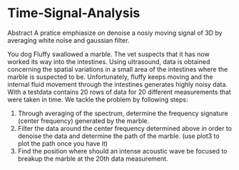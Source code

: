 # Time-Signal-Analysis
Abstract
A pratice emphiasize on denoise a nosiy moving signal of 3D by averaging white noise and gaussian filter.

You dog Fluffy swallowed a marble. The vet suspects that it has now worked
its way into the intestines. Using ultrasound, data is obtained concerning
the spatial variations in a small area of the intestines where the marble is
suspected to be. Unfortunately, fluffy keeps moving and the internal fluid
movement through the intestines generates highly noisy data.
With a testdata contains 20 rows of data for 20 different measurements that
were taken in time. We tackle the problem by following steps:
1. Through averaging of the spectrum, determine the frequency signature
(center frequency) generated by the marble.
2. Filter the data around the center frequency determined above in order to
denoise the data and determine the path of the marble. (use plot3 to plot
the path once you have it)
3. Find the position where should an intense acoustic wave be focused to
breakup the marble at the 20th data measurement.
